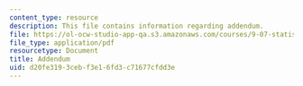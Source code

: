 ```yaml
---
content_type: resource
description: This file contains information regarding addendum.
file: https://ol-ocw-studio-app-qa.s3.amazonaws.com/courses/9-07-statistics-for-brain-and-cognitive-science-fall-2016/d20fe3193cebf3e16fd3c71677cfdd3e_MIT9_07F16_lec13_Adendm.pdf
file_type: application/pdf
resourcetype: Document
title: Addendum
uid: d20fe319-3ceb-f3e1-6fd3-c71677cfdd3e
---
```

